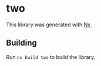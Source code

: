 # two

This library was generated with [Nx](https://nx.dev).

## Building

Run `nx build two` to build the library.
